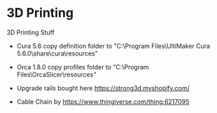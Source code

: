 # 3D Printing
3D Printing Stuff

- Cura 5.6 copy definition folder to "C:\Program Files\UltiMaker Cura 5.6.0\share\cura\resources\"
- Orca 1.8.0 copy profiles folder to "C:\Program Files\OrcaSlicer\resources\"

- Upgrade rails bought here https://strong3d.myshopify.com/
- Cable Chain by https://www.thingiverse.com/thing:6217095


